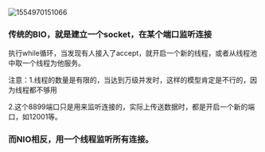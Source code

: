 ![1554970151066](C:\Users\12714\AppData\Roaming\Typora\typora-user-images\1554970151066.png)

### 传统的BIO，就是建立一个socket，在某个端口监听连接

执行while循环，当发现有人接入了accept，就开启一个新的线程，或者从线程池中取一个线程为他服务。

注意：1.线程的数量是有限的，当达到万级并发时，这样的模型肯定是不行的，因为线程都不够用

​	2.这个8899端口只是用来监听连接的，实际上传送数据时，都是开启一个新的端口，如12001等。

### 而NIO相反，用一个线程监听所有连接。